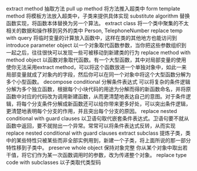 extract method 抽取方法
pull up method 将方法推入超类中
form template method 将模板方法放入超类中，子类来提供具体实现
substitute algorithm 替换函数实现，将函数本体替换为另一个算法。
extract class 将一个类中聚集的不太相关的数据和操作移到另外的类中 Person, TelephoneNumber
replace temp with query 将临时变量的计算放入函数中，这样在类的其他地方也能访问到
introduce parameter object 以一个对象取代函数参数，当你把这些参数组织到一起之后，往往很快可以发现一些可被移动到新建类的行为
replace method with method object 以函数对象取代函数。有一个大型函数，其中对局部变量的使用使你无法采用extract method，可以将这个函数放进一个单独对象中，如此一来局部变量就成了对象内的字段，然后你可以在同一个对象中将这个大型函数分解为多个小型函数。
decompose conditional 分解条件表达式 可以将复杂的条件逻辑分解为多个独立函数，根据每个小块代码的用途为分解而得的新函数命名，并将原函数中对应的代码改为调用新建函数，从而更清楚地表达自己的意图。对于条件逻辑，将每个分支条件分解成新函数还可以给你带来更多好处，可以突出条件逻辑，更清楚地表明每个分支的作用，并且突出每个分支的原因。
replace nested conditional with guard clauses 以卫语句取代嵌套条件表达式。卫语句要不就从函数中返回，要不就抛出一个异常。常常可以将条件表达式反转，从而实现replace nested conditional with guard clauses
extract subclass 提炼子类，类中的某些特性只被某些而非全部实例用到，新建一个子类，将上面所说的那一部分特性移到子类中。
preserve whole object 保持对象完整 你从某个对象中取出若干值，将它们作为某一次函数调用时的参数，改为传递整个对象。
replace type code with subclasses 以子类取代类型码